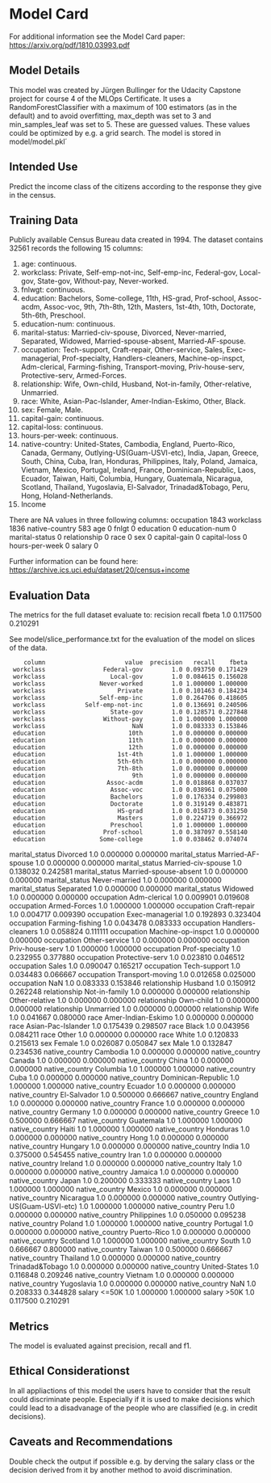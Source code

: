# Model Card

For additional information see the Model Card paper: https://arxiv.org/pdf/1810.03993.pdf

## Model Details
This model was created by Jürgen Bullinger for the Udacity Capstone project for course 4 of the MLOps Certificate.
It uses a RandomForestClassifier with a maximum of 100 estimators (as in the default) and to avoid overfitting, max_depth was set to 3 and min_samples_leaf was set to 5.
These are guessed values. These values could be optimized by e.g. a grid search.
The model is stored in model/model.pkl´

## Intended Use
Predict the income class of the citizens according to the response they give in the census.

## Training Data
Publicly available Census Bureau data created in 1994. The dataset contains 32561 records
the following 15 columns:
1. age: continuous.
2. workclass: Private, Self-emp-not-inc, Self-emp-inc, Federal-gov, Local-gov, State-gov, Without-pay, Never-worked.
3. fnlwgt: continuous.
4. education: Bachelors, Some-college, 11th, HS-grad, Prof-school, Assoc-acdm, Assoc-voc, 9th, 7th-8th, 12th, Masters, 1st-4th, 10th, Doctorate, 5th-6th, Preschool.
5. education-num: continuous.
6. marital-status: Married-civ-spouse, Divorced, Never-married, Separated, Widowed, Married-spouse-absent, Married-AF-spouse.
7. occupation: Tech-support, Craft-repair, Other-service, Sales, Exec-managerial, Prof-specialty, Handlers-cleaners, Machine-op-inspct, Adm-clerical, Farming-fishing, Transport-moving, Priv-house-serv, Protective-serv, Armed-Forces.
8. relationship: Wife, Own-child, Husband, Not-in-family, Other-relative, Unmarried.
9. race: White, Asian-Pac-Islander, Amer-Indian-Eskimo, Other, Black.
10. sex: Female, Male.
11. capital-gain: continuous.
12. capital-loss: continuous.
13. hours-per-week: continuous.
14. native-country: United-States, Cambodia, England, Puerto-Rico, Canada, Germany, Outlying-US(Guam-USVI-etc), India, Japan, Greece, South, China, Cuba, Iran, Honduras, Philippines, Italy, Poland, Jamaica, Vietnam, Mexico, Portugal, Ireland, France, Dominican-Republic, Laos, Ecuador, Taiwan, Haiti, Columbia, Hungary, Guatemala, Nicaragua, Scotland, Thailand, Yugoslavia, El-Salvador, Trinadad&Tobago, Peru, Hong, Holand-Netherlands.
15. Income

There are NA values in three following columns:
occupation        1843
workclass         1836
native-country     583
age                  0
fnlgt                0
education            0
education-num        0
marital-status       0
relationship         0
race                 0
sex                  0
capital-gain         0
capital-loss         0
hours-per-week       0
salary               0

Further information can be found here:
https://archive.ics.uci.edu/dataset/20/census+income

## Evaluation Data
The metrics for the full dataset evaluate to:
recision   recall    fbeta
     1.0   0.117500  0.210291

See model/slice_performance.txt for the evaluation of the model on slices of
the data.

        column                      value  precision   recall    fbeta
     workclass                Federal-gov        1.0 0.093750 0.171429
     workclass                  Local-gov        1.0 0.084615 0.156028
     workclass               Never-worked        1.0 1.000000 1.000000
     workclass                    Private        1.0 0.101463 0.184234
     workclass               Self-emp-inc        1.0 0.264706 0.418605
     workclass           Self-emp-not-inc        1.0 0.136691 0.240506
     workclass                  State-gov        1.0 0.128571 0.227848
     workclass                Without-pay        1.0 1.000000 1.000000
     workclass                        NaN        1.0 0.083333 0.153846
     education                       10th        1.0 0.000000 0.000000
     education                       11th        1.0 0.000000 0.000000
     education                       12th        1.0 0.000000 0.000000
     education                    1st-4th        1.0 1.000000 1.000000
     education                    5th-6th        1.0 0.000000 0.000000
     education                    7th-8th        1.0 0.000000 0.000000
     education                        9th        1.0 0.000000 0.000000
     education                 Assoc-acdm        1.0 0.018868 0.037037
     education                  Assoc-voc        1.0 0.038961 0.075000
     education                  Bachelors        1.0 0.176334 0.299803
     education                  Doctorate        1.0 0.319149 0.483871
     education                    HS-grad        1.0 0.015873 0.031250
     education                    Masters        1.0 0.224719 0.366972
     education                  Preschool        1.0 1.000000 1.000000
     education                Prof-school        1.0 0.387097 0.558140
     education               Some-college        1.0 0.038462 0.074074
marital_status                   Divorced        1.0 0.000000 0.000000
marital_status          Married-AF-spouse        1.0 0.000000 0.000000
marital_status         Married-civ-spouse        1.0 0.138032 0.242581
marital_status      Married-spouse-absent        1.0 0.000000 0.000000
marital_status              Never-married        1.0 0.000000 0.000000
marital_status                  Separated        1.0 0.000000 0.000000
marital_status                    Widowed        1.0 0.000000 0.000000
    occupation               Adm-clerical        1.0 0.009901 0.019608
    occupation               Armed-Forces        1.0 1.000000 1.000000
    occupation               Craft-repair        1.0 0.004717 0.009390
    occupation            Exec-managerial        1.0 0.192893 0.323404
    occupation            Farming-fishing        1.0 0.043478 0.083333
    occupation          Handlers-cleaners        1.0 0.058824 0.111111
    occupation          Machine-op-inspct        1.0 0.000000 0.000000
    occupation              Other-service        1.0 0.000000 0.000000
    occupation            Priv-house-serv        1.0 1.000000 1.000000
    occupation             Prof-specialty        1.0 0.232955 0.377880
    occupation            Protective-serv        1.0 0.023810 0.046512
    occupation                      Sales        1.0 0.090047 0.165217
    occupation               Tech-support        1.0 0.034483 0.066667
    occupation           Transport-moving        1.0 0.012658 0.025000
    occupation                        NaN        1.0 0.083333 0.153846
  relationship                    Husband        1.0 0.150912 0.262248
  relationship              Not-in-family        1.0 0.000000 0.000000
  relationship             Other-relative        1.0 0.000000 0.000000
  relationship                  Own-child        1.0 0.000000 0.000000
  relationship                  Unmarried        1.0 0.000000 0.000000
  relationship                       Wife        1.0 0.041667 0.080000
          race         Amer-Indian-Eskimo        1.0 0.000000 0.000000
          race         Asian-Pac-Islander        1.0 0.175439 0.298507
          race                      Black        1.0 0.043956 0.084211
          race                      Other        1.0 0.000000 0.000000
          race                      White        1.0 0.120833 0.215613
           sex                     Female        1.0 0.026087 0.050847
           sex                       Male        1.0 0.132847 0.234536
native_country                   Cambodia        1.0 0.000000 0.000000
native_country                     Canada        1.0 0.000000 0.000000
native_country                      China        1.0 0.000000 0.000000
native_country                   Columbia        1.0 1.000000 1.000000
native_country                       Cuba        1.0 0.000000 0.000000
native_country         Dominican-Republic        1.0 1.000000 1.000000
native_country                    Ecuador        1.0 0.000000 0.000000
native_country                El-Salvador        1.0 0.500000 0.666667
native_country                    England        1.0 0.000000 0.000000
native_country                     France        1.0 0.000000 0.000000
native_country                    Germany        1.0 0.000000 0.000000
native_country                     Greece        1.0 0.500000 0.666667
native_country                  Guatemala        1.0 1.000000 1.000000
native_country                      Haiti        1.0 1.000000 1.000000
native_country                   Honduras        1.0 0.000000 0.000000
native_country                       Hong        1.0 0.000000 0.000000
native_country                    Hungary        1.0 0.000000 0.000000
native_country                      India        1.0 0.375000 0.545455
native_country                       Iran        1.0 0.000000 0.000000
native_country                    Ireland        1.0 0.000000 0.000000
native_country                      Italy        1.0 0.000000 0.000000
native_country                    Jamaica        1.0 0.000000 0.000000
native_country                      Japan        1.0 0.200000 0.333333
native_country                       Laos        1.0 1.000000 1.000000
native_country                     Mexico        1.0 0.000000 0.000000
native_country                  Nicaragua        1.0 0.000000 0.000000
native_country Outlying-US(Guam-USVI-etc)        1.0 1.000000 1.000000
native_country                       Peru        1.0 0.000000 0.000000
native_country                Philippines        1.0 0.050000 0.095238
native_country                     Poland        1.0 1.000000 1.000000
native_country                   Portugal        1.0 0.000000 0.000000
native_country                Puerto-Rico        1.0 0.000000 0.000000
native_country                   Scotland        1.0 1.000000 1.000000
native_country                      South        1.0 0.666667 0.800000
native_country                     Taiwan        1.0 0.500000 0.666667
native_country                   Thailand        1.0 0.000000 0.000000
native_country            Trinadad&Tobago        1.0 0.000000 0.000000
native_country              United-States        1.0 0.116848 0.209246
native_country                    Vietnam        1.0 0.000000 0.000000
native_country                 Yugoslavia        1.0 0.000000 0.000000
native_country                        NaN        1.0 0.208333 0.344828
        salary                      <=50K        1.0 1.000000 1.000000
        salary                       >50K        1.0 0.117500 0.210291

## Metrics
The model is evaluated against precision, recall and f1.

## Ethical Considerationst
In all appliactions of this model the users have to consider that the result
could discriminate people. Especially if it is used to make decisions which
could lead to a disadvanage of the people who are classified (e.g. in credit
decisions).

## Caveats and Recommendations
Double check the output if possible e.g. by derving the salary class or the
decision derived from it by another method to avoid discrimination.
